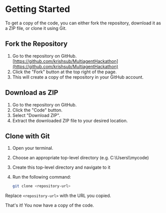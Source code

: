 # Getting Started

To get a copy of the code, you can either fork the repository, download it as a ZIP file, or clone it using Git.

## Fork the Repository

1. Go to the repository on GitHub. [https://github.com/krishsub/MultiagentHackathon](https://github.com/krishsub/MultiagentHackathon)
2. Click the "Fork" button at the top right of the page.
3. This will create a copy of the repository in your GitHub account.

## Download as ZIP

1. Go to the repository on GitHub.
2. Click the "Code" button.
3. Select "Download ZIP".
4. Extract the downloaded ZIP file to your desired location.

## Clone with Git

1. Open your terminal.
2. Choose an appropriate top-level directory (e.g. C:\Users\\<you>\mycode)
3. Create this top-level directory and navigate to it
5. Run the following command:

    ```sh
    git clone <repository-url>
    ```

Replace `<repository-url>` with the URL you copied.

That's it! You now have a copy of the code.
